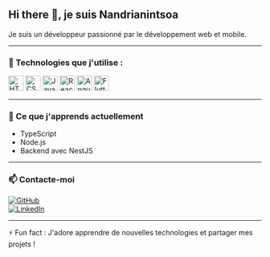 ## Hi there 👋, je suis Nandrianintsoa

Je suis un développeur passionné par le développement web et mobile.

---

### 🚀 Technologies que j'utilise :

<img src="https://cdn.jsdelivr.net/gh/devicons/devicon/icons/html5/html5-original.svg" alt="HTML5" width="30" />  
<img src="https://cdn.jsdelivr.net/gh/devicons/devicon/icons/css3/css3-original.svg" alt="CSS3" width="30" />  
<img src="https://cdn.jsdelivr.net/gh/devicons/devicon/icons/javascript/javascript-original.svg" alt="JavaScript" width="30" />  
<img src="https://cdn.jsdelivr.net/gh/devicons/devicon/icons/react/react-original.svg" alt="React" width="30" />  
<img src="https://cdn.jsdelivr.net/gh/devicons/devicon/icons/angularjs/angularjs-original.svg" alt="Angular" width="30" />  
<img src="https://cdn.jsdelivr.net/gh/devicons/devicon/icons/flutter/flutter-original.svg" alt="Flutter" width="30" />

---

### 🌱 Ce que j'apprends actuellement

- TypeScript
- Node.js
- Backend avec NestJS

---

### 📫 Contacte-moi

[![GitHub](https://img.shields.io/badge/GitHub-nandrianintsoa-black?logo=github&style=flat-square)](https://github.com/nandrianintsoa)  
[![LinkedIn](https://img.shields.io/badge/LinkedIn-Nandrianintsoa-blue?logo=linkedin&style=flat-square)](https://www.linkedin.com/in/nandrianintsoa/)

---

⚡ Fun fact : J'adore apprendre de nouvelles technologies et partager mes projets !

